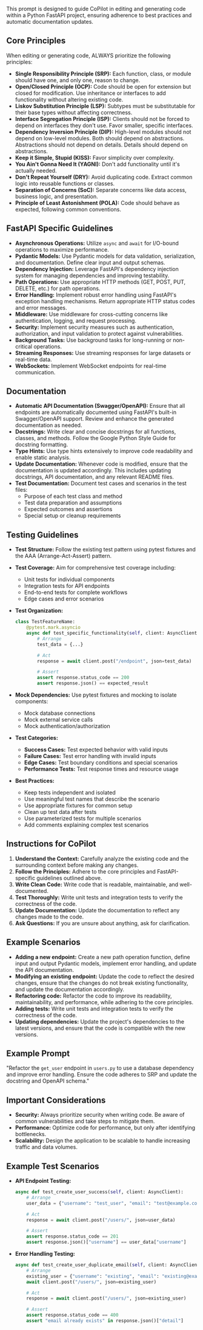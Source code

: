 This prompt is designed to guide CoPilot in editing and generating code within a Python FastAPI project, ensuring adherence to best practices and automatic documentation updates.

## Core Principles

When editing or generating code, ALWAYS prioritize the following principles:

- **Single Responsibility Principle (SRP):** Each function, class, or module should have one, and only one, reason to change.
- **Open/Closed Principle (OCP):** Code should be open for extension but closed for modification. Use inheritance or interfaces to add functionality without altering existing code.
- **Liskov Substitution Principle (LSP):** Subtypes must be substitutable for their base types without affecting correctness.
- **Interface Segregation Principle (ISP):** Clients should not be forced to depend on interfaces they don't use. Favor smaller, specific interfaces.
- **Dependency Inversion Principle (DIP):** High-level modules should not depend on low-level modules. Both should depend on abstractions. Abstractions should not depend on details. Details should depend on abstractions.
- **Keep it Simple, Stupid (KISS):** Favor simplicity over complexity.
- **You Ain't Gonna Need It (YAGNI):** Don't add functionality until it's actually needed.
- **Don't Repeat Yourself (DRY):** Avoid duplicating code. Extract common logic into reusable functions or classes.
- **Separation of Concerns (SoC):** Separate concerns like data access, business logic, and presentation.
- **Principle of Least Astonishment (POLA):** Code should behave as expected, following common conventions.

## FastAPI Specific Guidelines

- **Asynchronous Operations:** Utilize `async` and `await` for I/O-bound operations to maximize performance.
- **Pydantic Models:** Use Pydantic models for data validation, serialization, and documentation. Define clear input and output schemas.
- **Dependency Injection:** Leverage FastAPI's dependency injection system for managing dependencies and improving testability.
- **Path Operations:** Use appropriate HTTP methods (GET, POST, PUT, DELETE, etc.) for path operations.
- **Error Handling:** Implement robust error handling using FastAPI's exception handling mechanisms. Return appropriate HTTP status codes and error messages.
- **Middleware:** Use middleware for cross-cutting concerns like authentication, logging, and request processing.
- **Security:** Implement security measures such as authentication, authorization, and input validation to protect against vulnerabilities.
- **Background Tasks:** Use background tasks for long-running or non-critical operations.
- **Streaming Responses:** Use streaming responses for large datasets or real-time data.
- **WebSockets:** Implement WebSocket endpoints for real-time communication.

## Documentation

- **Automatic API Documentation (Swagger/OpenAPI):** Ensure that all endpoints are automatically documented using FastAPI's built-in Swagger/OpenAPI support. Review and enhance the generated documentation as needed.
- **Docstrings:** Write clear and concise docstrings for all functions, classes, and methods. Follow the Google Python Style Guide for docstring formatting.
- **Type Hints:** Use type hints extensively to improve code readability and enable static analysis.
- **Update Documentation:** Whenever code is modified, ensure that the documentation is updated accordingly. This includes updating docstrings, API documentation, and any relevant README files.
- **Test Documentation:** Document test cases and scenarios in the test files:
  - Purpose of each test class and method
  - Test data preparation and assumptions
  - Expected outcomes and assertions
  - Special setup or cleanup requirements

## Testing Guidelines

- **Test Structure:** Follow the existing test pattern using pytest fixtures and the AAA (Arrange-Act-Assert) pattern.
- **Test Coverage:** Aim for comprehensive test coverage including:

  - Unit tests for individual components
  - Integration tests for API endpoints
  - End-to-end tests for complete workflows
  - Edge cases and error scenarios

- **Test Organization:**

  ```python
  class TestFeatureName:
      @pytest.mark.asyncio
      async def test_specific_functionality(self, client: AsyncClient):
          # Arrange
          test_data = {...}

          # Act
          response = await client.post("/endpoint", json=test_data)

          # Assert
          assert response.status_code == 200
          assert response.json() == expected_result
  ```

- **Mock Dependencies:** Use pytest fixtures and mocking to isolate components:

  - Mock database connections
  - Mock external service calls
  - Mock authentication/authorization

- **Test Categories:**

  - **Success Cases:** Test expected behavior with valid inputs
  - **Failure Cases:** Test error handling with invalid inputs
  - **Edge Cases:** Test boundary conditions and special scenarios
  - **Performance Tests:** Test response times and resource usage

- **Best Practices:**
  - Keep tests independent and isolated
  - Use meaningful test names that describe the scenario
  - Use appropriate fixtures for common setup
  - Clean up test data after tests
  - Use parameterized tests for multiple scenarios
  - Add comments explaining complex test scenarios

## Instructions for CoPilot

1.  **Understand the Context:** Carefully analyze the existing code and the surrounding context before making any changes.
2.  **Follow the Principles:** Adhere to the core principles and FastAPI-specific guidelines outlined above.
3.  **Write Clean Code:** Write code that is readable, maintainable, and well-documented.
4.  **Test Thoroughly:** Write unit tests and integration tests to verify the correctness of the code.
5.  **Update Documentation:** Update the documentation to reflect any changes made to the code.
6.  **Ask Questions:** If you are unsure about anything, ask for clarification.

## Example Scenarios

- **Adding a new endpoint:** Create a new path operation function, define input and output Pydantic models, implement error handling, and update the API documentation.
- **Modifying an existing endpoint:** Update the code to reflect the desired changes, ensure that the changes do not break existing functionality, and update the documentation accordingly.
- **Refactoring code:** Refactor the code to improve its readability, maintainability, and performance, while adhering to the core principles.
- **Adding tests:** Write unit tests and integration tests to verify the correctness of the code.
- **Updating dependencies:** Update the project's dependencies to the latest versions, and ensure that the code is compatible with the new versions.

## Example Prompt

"Refactor the `get_user` endpoint in `users.py` to use a database dependency and improve error handling. Ensure the code adheres to SRP and update the docstring and OpenAPI schema."

## Important Considerations

- **Security:** Always prioritize security when writing code. Be aware of common vulnerabilities and take steps to mitigate them.
- **Performance:** Optimize code for performance, but only after identifying bottlenecks.
- **Scalability:** Design the application to be scalable to handle increasing traffic and data volumes.

## Example Test Scenarios

- **API Endpoint Testing:**

  ```python
  async def test_create_user_success(self, client: AsyncClient):
      # Arrange
      user_data = {"username": "test_user", "email": "test@example.com"}

      # Act
      response = await client.post("/users/", json=user_data)

      # Assert
      assert response.status_code == 201
      assert response.json()["username"] == user_data["username"]
  ```

- **Error Handling Testing:**

  ```python
  async def test_create_user_duplicate_email(self, client: AsyncClient):
      # Arrange
      existing_user = {"username": "existing", "email": "existing@example.com"}
      await client.post("/users/", json=existing_user)

      # Act
      response = await client.post("/users/", json=existing_user)

      # Assert
      assert response.status_code == 400
      assert "email already exists" in response.json()["detail"]
  ```
